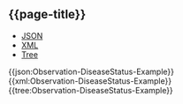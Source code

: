 ## {{page-title}}

<div class="nhsd-!t-margin-bottom-6">
  <ul class="nav nav-tabs" role="tablist">
        <li role="presentation" class="active">
            <a href="#JSON-O-DS-E" role="tab" data-toggle="tab">JSON</a>
        </li>
         <li role="presentation">
            <a href="#XML-O-DS-E" role="tab" data-toggle="tab">XML</a>
        </li>
        <li role="presentation">
            <a href="#Tree-O-DS-E" role="tab" data-toggle="tab">Tree</a>
        </li>
  </ul>
    
  <div class="tab-content snippet">
    <div id="JSON-O-DS-E" role="tabpanel" class="tab-pane active">
{{json:Observation-DiseaseStatus-Example}}
    </div>
    <div id="XML-O-DS-E" role="tabpanel" class="tab-pane">
{{xml:Observation-DiseaseStatus-Example}}
    </div>
    <div id="Tree-O-DS-E" role="tabpanel" class="tab-pane">
{{tree:Observation-DiseaseStatus-Example}}
    </div>
  </div>
</div>
